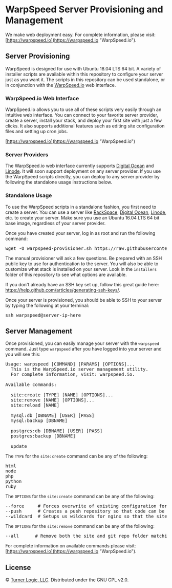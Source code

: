 # WarpSpeed Server Provisioning and Management

We make web deployment easy. For complete information, please visit: [https://warpspeed.io](https://warpspeed.io "WarpSpeed.io").

## Server Provisioning

WarpSpeed is designed for use with Ubuntu 18.04 LTS 64 bit. A variety of installer scripts are available within this repository to configure your server just as you want it. The scripts in this repository can be used standalone, or in conjunction with the [WarpSpeed.io](https://warpspeed.io "WarpSpeed.io") web interface.

### WarpSpeed.io Web Interface

WarpSpeed.io allows you to use all of these scripts very easily through an intuitive web interface. You can connect to your favorite server provider, create a server, install your stack, and deploy your first site with just a few clicks. It also supports additional features such as editing site configuration files and setting up cron jobs.

[https://warpspeed.io](https://warpspeed.io "WarpSpeed.io")

### Server Providers

The WarpSpeed.io web interface currently supports [Digital Ocean](https://www.digitalocean.com/?refcode=e8387d479043 "Digital Ocean") and [Linode](https://www.linode.com/?r=bed2c06e157de72a8f97d0c7035069800c9b342b "Linode"). It will soon support deployment on any server provider. If you use the WarpSpeed scripts directly, you can deploy to any server provider by following the standalone usage instructions below.

### Standalone Usage

To use the WarpSpeed scripts in a standalone fashion, you first need to create a server. You can use a server like [RackSpace](http://www.rackspace.com/cloud/servers "RackSpace"), [Digital Ocean](https://www.digitalocean.com/?refcode=e8387d479043 "Digital Ocean"), [Linode](https://www.linode.com/?r=bed2c06e157de72a8f97d0c7035069800c9b342b "Linode"), etc. to create your server. Make sure you use an Ubuntu 16.04 LTS 64 bit base image, regardless of your server provider.

Once you have created your server, log in as root and run the following command:

<pre>
wget -O warpspeed-provisioner.sh https://raw.githubusercontent.com/warpspeed/warpspeed/master/provision-manual.sh; bash warpspeed-provisioner.sh
</pre>

The manual provisioner will ask a few questions. Be prepared with an SSH public key to use for authentication to the server. You will also be able to customize what stack is installed on your server. Look in the `installers` folder of this repository to see what options are available.

If you don't already have an SSH key set up, follow this great guide here: https://help.github.com/articles/generating-ssh-keys/.

Once your server is provisioned, you should be able to SSH to your server by typing the following at your terminal:

<pre>
ssh warpspeed@server-ip-here
</pre>

## Server Management

Once provisioned, you can easily manage your server with the `warpspeed` command. Just type `warpspeed` after you have logged into your server and you will see this:

<pre>
Usage: warpspeed [COMMAND] [PARAMS] [OPTIONS]...
  This is the WarpSpeed.io server management utility.
  For complete information, visit: warpspeed.io.

Available commands:

  site:create [TYPE] [NAME] [OPTIONS]...
  site:remove [NAME] [OPTIONS]...
  site:reload [NAME]

  mysql:db [DBNAME] [USER] [PASS]
  mysql:backup [DBNAME]

  postgres:db [DBNAME] [USER] [PASS]
  postgres:backup [DBNAME]

  update
</pre>

The `TYPE` for the `site:create` command can be any of the following:

<pre>
html
node
php
python
ruby
</pre>

The `OPTIONS` for the `site:create` command can be any of the following:

<pre>
--force     # Forces overwrite of existing configuration for a site folder that is already present.
--push      # Creates a push repository so that code can be push deployed.
--wildcard  # Setups us wildcards for nginx so that the site will respond to *.domain.com
</pre>

The `OPTIONS` for the `site:remove` command can be any of the following:
  
<pre>
--all      # Remove both the site and git repo folder matching passed NAME
</pre>



For complete information on available commands please visit: [https://warpspeed.io](https://warpspeed.io "WarpSpeed.io").

## License

&copy; [Turner Logic, LLC](http://turnerlogic.com "Turner Logic"). Distributed under the GNU GPL v2.0.

